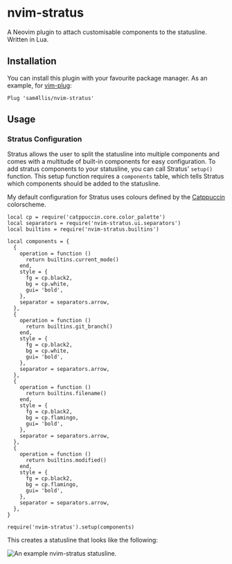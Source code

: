 # nvim-stratus

A Neovim plugin to attach customisable components to the statusline. Written in
Lua.

## Installation

You can install this plugin with your favourite package manager. As an example,
for [vim-plug](https://github.com/junegunn/vim-plug):

```
Plug 'sam4llis/nvim-stratus'
```


## Usage

### Stratus Configuration

Stratus allows the user to split the statusline into multiple components and
comes with a multitude of built-in components for easy configuration. To add
stratus components to your statusline, you can call Stratus' `setup()` function.
This setup function requires a `components` table, which tells Stratus which
components should be added to the statusline.

My default configuration for Stratus uses colours defined by the
[Catppuccin](https://github.com/catppuccin/nvim) colorscheme.

```
local cp = require('catppuccin.core.color_palette')
local separators = require('nvim-stratus.ui.separators')
local builtins = require('nvim-stratus.builtins')

local components = {
  {
    operation = function ()
      return builtins.current_mode()
    end,
    style = {
      fg = cp.black2,
      bg = cp.white,
      gui= 'bold',
    },
    separator = separators.arrow,
  },
  {
    operation = function ()
      return builtins.git_branch()
    end,
    style = {
      fg = cp.black2,
      bg = cp.white,
      gui= 'bold',
    },
    separator = separators.arrow,
  },
  {
    operation = function ()
      return builtins.filename()
    end,
    style = {
      fg = cp.black2,
      bg = cp.flamingo,
      gui= 'bold',
    },
    separator = separators.arrow,
  },
  {
    operation = function ()
      return builtins.modified()
    end,
    style = {
      fg = cp.black2,
      bg = cp.flamingo,
      gui= 'bold',
    },
    separator = separators.arrow,
  },
}

require('nvim-stratus').setup(components)
```

This creates a statusline that looks like the following:

![An example nvim-stratus statusline.](https://github.com/sam4llis/nvim-stratus/blob/main/img/nvim-stratus-default-statusline.png)

